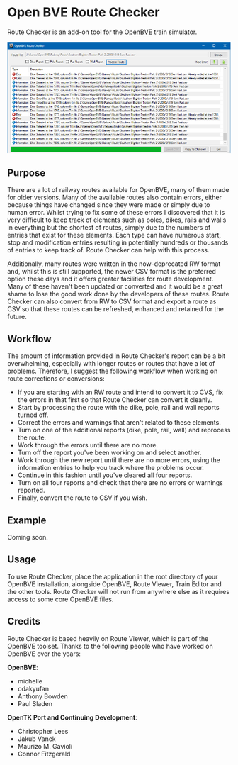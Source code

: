 # Open BVE Route Checker

Route Checker is an add-on tool for the [OpenBVE](http://openbve-project.net/) train simulator.

![Route Checker in action.](./images/rc.png)

## Purpose

There are a lot of railway routes available for OpenBVE, many of them made for older versions. Many of the available routes also contain errors, either because things have changed since they were made or simply due to human error. Whilst trying to fix some of these errors I discovered that it is very difficult to keep track of elements such as poles, dikes, rails and walls in everything but the shortest of routes, simply due to the numbers of entries that exist for these elements. Each type can have numerous start, stop and modification entries resulting in potentially hundreds or thousands of entries to keep track of. Route Checker can help with this process.

Additionally, many routes were written in the now-deprecated RW format and, whilst this is still supported, the newer CSV format is the preferred option these days and it offers greater facilities for route development. Many of these haven't been updated or converted and it would be a great shame to lose the good work done by the developers of these routes. Route Checker can also convert from RW to CSV format and export a route as CSV so that these routes can be refreshed, enhanced and retained for the future.


## Workflow

The amount of information provided in Route Checker's report can be a bit overwhelming, especially with longer routes or routes that have a lot of problems. Therefore, I suggest the following workflow when working on route corrections or conversions:

* If you are starting with an RW route and intend to convert it to CVS, fix the errors in that first so that Route Checker can convert it cleanly.
* Start by processing the route with the dike, pole, rail and wall reports turned off.
* Correct the errors and warnings that aren't related to these elements.
* Turn on one of the additional reports (dike, pole, rail, wall) and reprocess the route.
* Work through the errors until there are no more.
* Turn off the report you've been working on and select another. 
* Work through the new report until there are no more errors, using the information entries to help you track where the problems occur. 
* Continue in this fashion until you've cleared all four reports.
* Turn on all four reports and check that there are no errors or warnings reported.
* Finally, convert the route to CSV if you wish.

## Example

Coming soon.

## Usage

To use Route Checker, place the application in the root directory of your OpenBVE installation, alongside OpenBVE, Route Viewer, Train Editor and the other tools. Route Checker will not run from anywhere else as it requires access to some core OpenBVE files.

## Credits

Route Checker is based heavily on Route Viewer, which is part of the OpenBVE toolset. Thanks to the following people who have worked on OpenBVE over the years:

**OpenBVE**:

- michelle
- odakyufan
- Anthony Bowden
- Paul Sladen

**OpenTK Port and Continuing Development**:

- Christopher Lees
- Jakub Vanek
- Maurizo M. Gavioli
- Connor Fitzgerald
